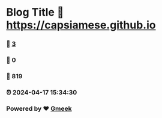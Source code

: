 # Blog Title :link: https://capsiamese.github.io 
### :page_facing_up: [3](https://capsiamese.github.io/tag.html) 
### :speech_balloon: 0 
### :hibiscus: 819 
### :alarm_clock: 2024-04-17 15:34:30 
### Powered by :heart: [Gmeek](https://github.com/Meekdai/Gmeek)
